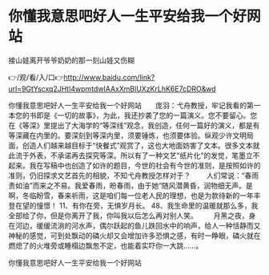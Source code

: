 # 你懂我意思吧好人一生平安给我一个好网站
接山娃离开爷爷奶奶的那一刻山娃又伤糊

👉/观/看/入/口👉http://www.baidu.com/link?url=9GtYscxq2JHtl4wpmtdwIAAxXmBlUXzKrLhK6E7cDRO&wd

你懂我意思吧好人一生平安给我一个好网站　　庞羽：弋舟教授，牢记我看的第一本您的书即是《一切的故事》，为此，我还抄袭了您的一篇演义。您不要留心。您在《等深》里提出了大海学的“等深线”观念，我创造，任何一篇好的演义，都是有等深藏在内里的。要深刻到等深内里，须要锤炼，也须要体验。纵观少许文明局面，创造人们越来越目标于“快餐式”观赏了，这也大地面妨害了文本。很多文本就此流于外表，不承诺再去探究等深。所以有了一种文艺“纸片化”的发觉，笔墨立不起来。我在写稿中也创造了如许的题目，今世的社会有今世的准则，是按照如许的准则，仍旧探求文艺首先的相貌，不知弋舟教授怎样对于？
　　人们常说：“春雨贵如油”而来之不易。我爱春雨，昐春雨，由于她“随风潜黄昏，润物细无声。是啊，冬临盼雪，春来祈雨，这是咱们每一位老人民的理想，也是为款待新的一年丰登在望的憧憬！
	11、有你在旁，无惧岁月长。
	48、我生命里的温暖就那么多，我全部给了你，但是你离开了我，你叫我以后怎么再对别人笑。
　　月黑之夜，身在河边，缓缓流淌的河水声，偶尔跃起的鱼儿跌回水中的响声，给人一种恬静而又神秘的感觉，可到处飘动的磷火却又会增加许多恐惧之感，有时一睁眼，磷火就在燃熄了的火堆旁或睡榻边飘怱不定，也能着实吓你一大跳……。

你懂我意思吧好人一生平安给我一个好网站
